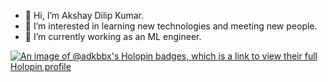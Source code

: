 - 👋 Hi, I’m Akshay Dilip Kumar.
- 👀 I’m interested in learning new technologies and meeting new people. 
- 🌱 I’m currently working as an ML engineer.

[![An image of @adkbbx's Holopin badges, which is a link to view their full Holopin profile](https://holopin.me/adkbbx)](https://holopin.io/@adkbbx)


<!---
adkbbx/adkbbx is a ✨ special ✨ repository because its `README.md` (this file) appears on your GitHub profile.
You can click the Preview link to take a look at your changes.
--->
